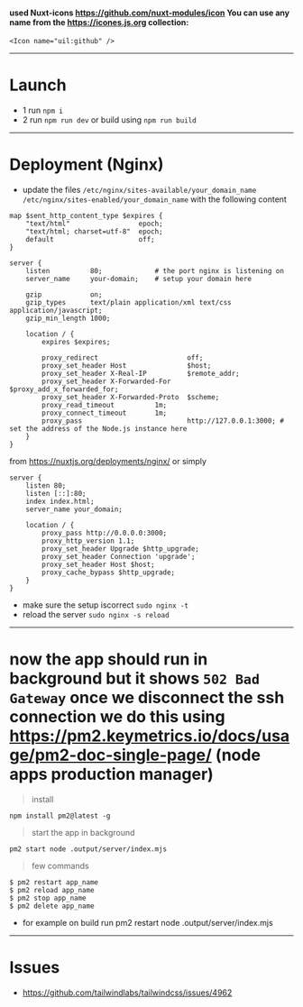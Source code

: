 #### used Nuxt-icons https://github.com/nuxt-modules/icon You can use any name from the https://icones.js.org collection:

```vue
<Icon name="uil:github" />
```

---

# Launch

-   1 run `npm i`
-   2 run `npm run dev` or build using `npm run build`

---

# Deployment (Nginx)

-   update the files `/etc/nginx/sites-available/your_domain_name /etc/nginx/sites-enabled/your_domain_name` with the following content

```
map $sent_http_content_type $expires {
    "text/html"                 epoch;
    "text/html; charset=utf-8"  epoch;
    default                     off;
}

server {
    listen          80;             # the port nginx is listening on
    server_name     your-domain;    # setup your domain here

    gzip            on;
    gzip_types      text/plain application/xml text/css application/javascript;
    gzip_min_length 1000;

    location / {
        expires $expires;

        proxy_redirect                      off;
        proxy_set_header Host               $host;
        proxy_set_header X-Real-IP          $remote_addr;
        proxy_set_header X-Forwarded-For    $proxy_add_x_forwarded_for;
        proxy_set_header X-Forwarded-Proto  $scheme;
        proxy_read_timeout          1m;
        proxy_connect_timeout       1m;
        proxy_pass                          http://127.0.0.1:3000; # set the address of the Node.js instance here
    }
}
```

from https://nuxtjs.org/deployments/nginx/ or simply

```
server {
    listen 80;
    listen [::]:80;
    index index.html;
    server_name your_domain;

    location / {
        proxy_pass http://0.0.0.0:3000;
        proxy_http_version 1.1;
        proxy_set_header Upgrade $http_upgrade;
        proxy_set_header Connection 'upgrade';
        proxy_set_header Host $host;
        proxy_cache_bypass $http_upgrade;
    }
}
```

-   make sure the setup iscorrect `sudo nginx -t`
-   reload the server `sudo nginx -s reload`

---

# now the app should run in background but it shows `502 Bad Gateway` once we disconnect the ssh connection we do this using https://pm2.keymetrics.io/docs/usage/pm2-doc-single-page/ (node apps production manager)

> install

```
npm install pm2@latest -g
```

> start the app in background

```
pm2 start node .output/server/index.mjs
```

> few commands

```
$ pm2 restart app_name
$ pm2 reload app_name
$ pm2 stop app_name
$ pm2 delete app_name
```

-   for example on build run pm2 restart node .output/server/index.mjs

---

# Issues

-   https://github.com/tailwindlabs/tailwindcss/issues/4962
